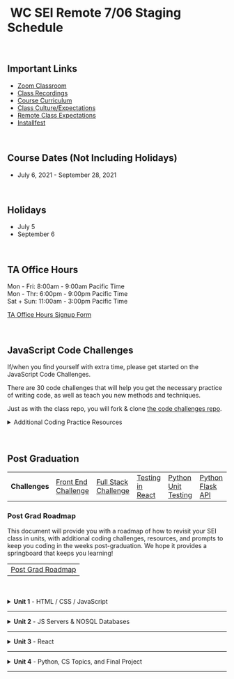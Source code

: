 <h1><img src="https://ga-dash.s3.amazonaws.com/production/assets/logo-9f88ae6c9c3871690e33280fcf557f33.png" alt="" style="max-width:100%;" /> WC SEI Remote 7/06 Staging Schedule</h1>

<br/>

## Important Links

- [Zoom Classroom](https://generalassembly.zoom.us/j/95974443973)
- [Class Recordings](https://github.com/SEIR-7-06/schedule/blob/master/class-recordings.md)
- [Course Curriculum](https://github.com/SEIR-7-06/schedule/blob/master/course-curriculum.md)
- [Class Culture/Expectations](https://github.com/SEIR-7-06/welcome-to-sei)
- [Remote Class Expectations](https://github.com/SEIR-7-06/remote-class-expectations)
- [Installfest](https://github.com/SEIR-7-06/installfest)

<br/>

## Course Dates (Not Including Holidays)

- July 6, 2021 - September 28, 2021

<br/>

## Holidays

- July 5
- September 6

<br/>

## TA Office Hours

Mon - Fri: 8:00am - 9:00am Pacific Time<br />
Mon - Thr: 6:00pm - 9:00pm Pacific Time<br />
Sat + Sun: 11:00am - 3:00pm Pacific Time

[TA Office Hours Signup Form](#)

<br/>

## JavaScript Code Challenges

If/when you find yourself with extra time, please get started on the JavaScript Code Challenges.

There are 30 code challenges that will help you get the necessary practice of writing code, as well as teach you new methods and techniques.

Just as with the class repo, you will fork & clone [the code challenges repo](https://github.com/SEIR-7-06/daily-js-code-challenges).

<details>
  <summary>Additional Coding Practice Resources</summary>
  <h3>Codewars</h3>
  <a href="https://www.codewars.com">Codewars</a> is an excellent source of coding challenges for numerous programming languages.
  <p>It's free, so be sure to create an account so that you can track your progress.
    Code challenges (called _Kata_) vary in difficulty from "8kyu" (easiest) to "1kyu".</p>
  <h3>Interview Cake</h3>
  <p>Designed to prep you technical interviews, <a href="https://www.interviewcake.com">Interview Cake</a> comes highly recommended.</p>
  <p>It's not free, however, you should take advantage of its free 7-day email crash course and decide to if its worth the bucks to you.</p>
  <h3>Advent of Code</h3>
  <p><a href="https://adventofcode.com/">Advent of Code</a> has special puzzles during the month of December (only).</p>
  <p>However, you can access past year's puzzles!</p>
</details>

<br/>
<br/>

## Post Graduation

<table>
  <tbody>
    <tr>    
      <td><strong>Challenges</strong></td>
      <td><a href="https://github.com/SEIR-7-06/shopping-cart-coding-challenge">Front End Challenge</a></td>
      <td><a href="https://github.com/SEIR-7-06/csv-parse-starter">Full Stack Challenge</a></td>
      <td><a href="https://github.com/SEIR-7-06/testing-in-react-with-jest-and-enzyme">Testing in React</a></td>
      <td><a href="https://github.com/SEIR-7-06/Python-unit-test">Python Unit Testing</a></td>
      <td><a href="https://github.com/SEIR-7-06/flask-api">Python Flask API</a></td>
    </tr>
  </tbody>
</table>

### Post Grad Roadmap

<p>This document will provide you with a roadmap of how to revisit your SEI class in units, with additional coding challenges, resources, and prompts to keep you coding in the weeks post-graduation. We hope it provides a springboard that keeps you learning!</p>
<table>
  <tbody>
    <tr>
      <td><a href="https://docs.google.com/spreadsheets/d/15JX2Z5_095QiYyxQ-aGsnjqmvVGxfATvnMO3k5SK_Y8/edit#gid=563096904">Post Grad Roadmap</a></td>
    </tr>
  </tbody>
</table>

<br />
<br />

<!-- Unit 1 Dropdown -->
<details>
  <summary><strong>Unit 1</strong> - HTML / CSS / JavaScript</summary>
  <ul type="none">
    <!-- Week 1 Dropdown -->
    <li>
      <details> 
        <summary>Week 1 - FUNdamentals!</summary>
        <!-- Schedule Table -->
        <h2>Week 1 Schedule</h2>
        <table>
          <thead>
            <tr>
              <td></td>
              <th>Morning Exercise</th>
              <th>Module 1</th>
              <th>Module 2</th>
              <th>HW &amp; Extras</th>
              <th>Focus</th>
            </tr>
          </thead>
          <tbody>
            <tr>
              <td><strong>Monday</strong><br />(7/5)</td>
              <td>Holiday</td>
              <td>Holiday</td>
              <td>Holiday</td>
              <td>Holiday</td>
              <td>Holiday</td>
            </tr>
            <tr>
              <td><strong>Tuesday</strong><br />(7/6)</td>
              <td><a href="https://github.com/SEIR-7-06/welcome-to-sei">Welcome to GA</a></td>
              <td><a href="https://github.com/SEIR-7-06/installfest">Installfest</a></td>
              <td><a href="https://github.com/SEIR-7-06/intro-terminal">Terminal Intro</a></td>
              <td><a href="https://github.com/SEIR-7-06/command-line-lab">Terminal Lab</a></td>
              <td><a href="https://github.com/SEIR-7-06/hw-unix-cli-practice">Terminal Practice</a></td>
            </tr>
            <tr>
              <td><strong>Wednesday</strong><br />(7/7)</td>
              <td><a href="https://github.com/SEIR-7-06/semantic-html">Semantic HTML</a></td>
              <td>
              - <a href="https://github.com/SEIR-7-06/intro-to-programming">Intro To Programming</a>
              - <a href="https://github.com/SEIR-7-06/Scope">Scope</a>
              </td>
              <td><a href="https://github.com/SEIR-7-06/github">Github</a></td>
              <td><a href="https://github.com/SEIR-7-06/git-github-lab">Github Lab</a></td>
              <td>Intro to Programming</td>
            </tr>
            <tr>
              <td><strong>Thursday</strong><br />(7/8)</td>
              <!-- <td><a href="https://github.com/SEIR-7-06/profile-cards">CSS Profile Card</a></td> -->
              <td><a href="">Outcomes</a></td>
              <td><a href="https://git.generalassemb.ly/wc-seir-405/conditionals-and-loops">Loops & Conditionals</a></td>
              <td>
              - <a href="https://git.generalassemb.ly/wc-seir-405/Arrays-iterating-over-them">Arrays &amp; Iteration</a>
              - <a href="https://git.generalassemb.ly/wc-seir-405/loop-lab">Loop Lab</a>
              </td>
              <td><a href="https://git.generalassemb.ly/wc-seir-405/HW-Loops-Conditionals">Loops & Conditionals Deliverable</a></td>
              <td>JavaScript Arrays</td>
            </tr>
            <tr>
              <td><strong>Friday</strong><br />(7/9)</td>
              <td>
              - <a href="https://git.generalassemb.ly/wc-seir-405/css-selector-basics">CSS Intro</a>
              - <a href="https://git.generalassemb.ly/wc-seir-405/github">Github</a>
              </td>
              <td><a href="https://github.com/SEIR-7-06/css-selector-basics">Intro to CSS</a></td>
              <td>
              - <a href="https://github.com/SEIR-7-06/functions">Functions</a>
              - <a href="https://github.com/SEIR-7-06/functions-lab">Functions lab</a>
              </td>
              <td><a href="https://github.com/SEIR-7-06/functions-scope-hw">Functions Deliverable</a></td>
              <td>JavaScript Functions</td>
            </tr>
          </tbody>
        </table>
        <h2>Week 1 Deliverables</h2>
        <p>It is a requirement to complete at least 80% of all deliverables to receive: a Certificate of Completion; post-grad benefits such as the Meet and Greet; and Outcomes support.</p>
        <!-- Deliverable Table -->
        <table>
          <thead>
            <tr>
              <td>Date Assigned</td>
              <td>Deliverable</td>
              <td>Final Due Date</td>
            </tr>
          </thead>
          <tbody>
            <tr>
              <td>7/8</td>
              <td><a href="https://github.com/SEIR-7-06/HW-Loops-Conditionals">Loops & Conditionals</a></td>
              <td>7/15</td>
            </tr>
            <tr>
              <td>7/9</td>
              <td><a href="https://github.com/SEIR-7-06/functions-scope-hw">Functions</a></td>
              <td>7/16</td>
            </tr>
          </tbody>
        </table>
      </details>
    </li>
    <!-- Week 2 Dropdown -->
    <li>
      <details>
        <summary>Week 2 - Advanced Objects, The DOM</summary>
        <h2>Week 2 - Schedule</h2>
        <!-- Schedule Table -->
        <table>
          <thead>
            <tr>
              <td></td>
              <th>Morning Exercise</th>
              <th>Module 1</th>
              <th>Module 2</th>
              <th>HW &amp; Extras</th>
              <th>Focus</th>
            </tr>
          </thead>
          <tbody>
            <tr>
              <td><strong>Monday</strong><br />(7/12)</td>
              <td>CSS: Landing Page</td>
              <td><a href="https://github.com/SEIR-7-06/Objects">Objects</a> </td>
              <td><a href="https://github.com/SEIR-7-06/Objects-lab">Objects Lab</a></td>
              <td>
              - <a href="https://github.com/SEIR-7-06/solar-system-lab">Solar System Lab</a>
              - <a href="https://github.com/SEIR-7-06/mixed-data-types-hw">Mixed Data Types</a>
              </td>
              <td>JavaScript Objects</td>
            </tr>
            <tr>
              <td><strong>Tuesday</strong><br />(7/13)</td>
              <td><a href="https://github.com/SEIR-7-06/intro-to-the-dom">Intro to Dom</a></td>
              <td><a href="https://github.com/SEIR-7-06/intro-to-the-dom">Intro to Dom</a></td>
              <td><a href="https://github.com/SEIR-7-06/dom-events">Dom Events</a></td>
              <td><a href="https://getbootstrap.com/docs/5.0/components/carousel/#with-controls">DOM Challenge: Build a Caoursel</a></td>
              <td>Dom Manipulation</td>
            </tr>
            <tr>
              <td><strong>Wednesday</strong><br />(7/14)</td>
              <td><a href="https://github.com/SEIR-7-06/sei-tic-tac-toe">Intro Tic Tac Toe</a></td>
              <td><a href="https://github.com/SEIR-7-06/sei-tic-tac-toe">Intro Tic Tac Toe</a></td>
              <td><a href="https://github.com/SEIR-7-06/sei-tic-tac-toe">Intro Tic Tac Toe</a></td>
              <td><a href="https://github.com/SEIR-7-06/sei-tic-tac-toe">Intro Tic Tac Toe</a></td>
              <td><a href="https://github.com/SEIR-7-06/sei-tic-tac-toe">Intro Tic Tac Toe</a></td>
            </tr>
            <tr>
              <td><strong>Thursday</strong><br />(7/15)</td>
              <td><a href="">Outcomes</a></td>
              <td><a href="https://github.com/SEIR-7-06/sei-tic-tac-toe">Tic Tac Toe</a></td>
              <td><a href="https://github.com/SEIR-7-06/sei-tic-tac-toe">Tic Tac Toe</a></td>
              <td><a href="https://github.com/SEIR-7-06/sei-tic-tac-toe">Tic Tac Toe</a></td>
              <td>Tic Tac Toe</td>
            </tr>
            <tr>
              <td><strong>Friday</strong><br />(7/16)</td>
              <td><a href="https://github.com/SEIR-7-06/Combining-datatypes">Objects & this!</a></td>
              <td><a href="https://github.com/SEIR-7-06/Combining-datatypes">Objects & this!</a></td>
              <td><a href="https://github.com/SEIR-7-06/weather-object-lab">Weather Object Lab</a></td>
              <td>
              - <a href="https://github.com/SEIR-7-06/Combining-Data-Types-Lab">Avengers Mixed Types</a>
              </td>
              <td>Objects and this</td>
            </tr>
          </tbody>
        </table>
        <h2>Week 2 - Deliverables</h2>
        <p>It is a requirement to complete at least 80% of all deliverables to receive: a Certificate of Completion; post-grad benefits such as the Meet and Greet; and Outcomes support.</p>
        <!-- Deliverable Table -->
        <table>
          <thead>
            <tr>
              <td>Date Assigned</td>
              <td>Deliverable</td>
              <td>Final Due Date</td>
            </tr>
          </thead>
          <tbody>
            <tr>
              <td>7/12</td>
              <td><a href="https://github.com/SEIR-7-06/mixed-data-types-hw">Mixed Data Types</a></td>
              <td>7/19</td>
            </tr>
          </tbody>
        </table>
      </details>
    </li>
    <!-- Week 3 Dropdown -->
    <li>
      <details>
        <summary>Week 3 - Project Zero: Tamagotchi</summary>
        <!-- Schedule Table -->
        <h2>Week 3 - Schedule</h2>
        <table>
          <thead>
            <tr>
              <td></td>
              <th>Morning Exercise</th>
              <th>Module 1</th>
              <th>Module 2</th>
              <th>HW &amp; Extras</th>
              <th>Focus</th>
            </tr>
          </thead>
          <tbody>
            <tr>
              <td><strong>Monday</strong><br />(7/19)</td>
              <td><a href="https://github.com/SEIR-7-06/classes">OOP & Classes</a></td>
              <td><a href="https://github.com/SEIR-7-06/classes">OOP & Classes</a></td>
              <td><a href="https://github.com/SEIR-7-06/classes">OOP & Classes</a></td>
              <td><a href="https://github.com/SEIR-7-06/classes-lab">Classes Lab</a></td>
              <td>Object Oriented Programming</td>
            </tr>
            <tr>
              <td><strong>Tuesday</strong><br />(7/20)</td>
              <td><a href="https://github.com/SEIR-7-06/space-battle">Space Battle</a></td>
              <td><a href="https://github.com/SEIR-7-06/space-battle">Space Battle</a></td>
              <td><a href="https://github.com/SEIR-7-06/space-battle">Space Battle</a></td>
              <td><a href="https://github.com/SEIR-7-06/oop-pokemon">OOP Pokemon</a></td>
              <td>Object Oriented Programming</td>
            </tr>
            <tr>
              <td><strong>Wednesday</strong><br />(7/21)</td>
              <td><a href="https://github.com/SEIR-7-06/project-zero">Introduce Project 0</a></td>
              <td><a href="https://github.com/SEIR-7-06/project-zero">Project 0</a></td>
              <td><a href="https://github.com/SEIR-7-06/project-zero">Project 0</a></td>
              <td><a href="https://github.com/SEIR-7-06/project-zero">Project 0</a></td>
              <td>Project 0</td>
            </tr>
            <tr>
              <td><strong>Thursday</strong><br />(7/22)</td>
              <td><a href="">Outcomes</a></td>
              <td><a href="https://github.com/SEIR-7-06/project-zero">Project 0</a></td>
              <td><a href="https://github.com/SEIR-7-06/deploy-to-github-pages">GitHub Pages Deployment</a></td>
              <td><a href="https://github.com/SEIR-7-06/project-zero">Project 0</a></td>
              <td>Project 0</td>
            </tr>
            <tr>
              <td><strong>Friday</strong><br />(7/23)</td>
              <td><a href="https://github.com/SEIR-7-06/project-zero">Project 0</a></td>
              <td><a href="https://github.com/SEIR-7-06/project-zero">Project 0</a></td>
              <td><a href="https://github.com/SEIR-7-06/project-zero">Project 0</a></td>
              <td><a href="https://github.com/SEIR-7-06/project-zero">Project 0</a></td>
              <td>Project: Tamagotchi</td>
            </tr>
          </tbody>
        </table>
        <h2>Week 3 - Deliverables</h2>
        <p>It is a requirement to complete at least 80% of all deliverables to receive: a Certificate of Completion; post-grad benefits such as the Meet and Greet; and Outcomes support.</p>
        <!-- Deliverable Table -->
        <table>
          <thead>
            <tr>
              <td>Date Assigned</td>
              <td>Deliverable</td>
              <td>Final Due Date</td>
            </tr>
          </thead>
          <tbody>
            <tr>
              <td>7/21</td>
              <td><a href="https://github.com/SEIR-7-06/project-zero">Project: Tamagotchi</a></td>
              <td>7/27</td>
            </tr>
          </tbody>
        </table>
      </details>
    </li>
  </ul>
</details>
<hr />

<!-- Unit 2 Dropdown -->
<details>
  <summary><strong>Unit 2</strong> - JS Servers & NOSQL Databases</summary>
  <ul type="none">
    <!-- Week 4 Dropdown -->
    <li>
      <details> 
        <summary>Week 4 - Node, Express, & MongoDB</summary>
        <!-- Schedule Table -->
        <h2>Week 4 Schedule</h2>
        <table>
          <thead>
            <tr>
              <td></td>
              <th>Morning Exercise</th>
              <th>Module 1</th>
              <th>Module 2</th>
              <th>HW &amp; Extras</th>
              <th>Focus</th>
            </tr>
          </thead>
        <tbody>
          <tr>
            <td><strong>Monday</strong><br />(7/26)</td>
            <td><a href="https://github.com/SEIR-7-06/project-zero">Project 0</a></td>
            <td><a href="https://github.com/SEIR-7-06/project-zero">Project 0</a></td>
            <td><a href="https://github.com/SEIR-7-06/project-zero">Project 0</a></td>
            <td><a href="https://github.com/SEIR-7-06/project-zero">Project 0</a></td>
            <td>Project 0</td>
          </tr>
          <tr>
            <td><strong>Tuesday</strong><br />(7/27)</td>
            <td><a href="https://github.com/SEIR-7-06/project-zero">Project 0 Presentations</a></td>
            <td><a href="https://github.com/SEIR-7-06/project-zero">Project 0 Presentations</a></td>
            <td><a href="https://github.com/SEIR-7-06/project-zero">Project 0 Presentations</a></td>
            <td><a href="https://github.com/SEIR-7-06/project-zero">Project 0 Presentations</a></td>
            <td>Project 0</td>
          </tr>
          <tr>
            <td><strong>Wednesday</strong><br />(7/28)</td>
            <td><a href="https://github.com/SEIR-7-06/jquery-ajax-apis">AJAX & API's</a></td>
            <td><a href="https://github.com/SEIR-7-06/jquery-ajax-apis">AJAX & API's</a></td>
            <td><a href="https://github.com/SEIR-7-06/jquery-ajax-apis">AJAX & API's</a></td>
            <td><a href="https://github.com/SEIR-7-06/jquery-ajax-apis">AJAX & API's</a></td>
            <td>AJAX/API's</td>
          </tr>
          <tr>
            <td><strong>Thursday</strong><br />(7/29)</td>
            <td><a href="">Outcomes</a></td>
            <td>
            - <a href="https://github.com/SEIR-7-06/installfest/blob/master/unit2-installations.md">Unit 2 Installfest</a>
            - <a href="https://github.com/SEIR-7-06/intro_to_Express">Intro To Express</a>
            </td>
            <td>
            - <a href="https://github.com/SEIR-7-06/url_and_query_params">Url & Params</a>
            - <a href="https://github.com/SEIR-7-06/express-lab-params">Params lab</a>
            - <a href="https://github.com/SEIR-7-06/intro_to_Rest">Intro To Rest</a>
            </td>
            <td><a href="https://github.com/SEIR-7-06/express-space-homework">Express Space<strong></a></td>
            <td>Node/Express</td>
          </tr>
          <tr>
            <td><strong>Friday</strong><br />(7/30)</td>
            <td><a href="https://github.com/SEIR-7-06/MVC">MVC</a></td>
            <td><a href="https://github.com/SEIR-7-06/mvc-intro-lab">MVC Intro Lab</a></td>
            <td>
            - <a href="https://github.com/SEIR-7-06/NEW_Create_Express">New & Create</a>
            - <a href="https://github.com/SEIR-7-06/Express-Create-Lab">Lab: Products App</a>
            </td>
            <td><a href="https://github.com/SEIR-7-06/Pokemon-Express">Pokemon Express</a></td>
            <td>Node/Express</td>
          </tr>
          </tbody>
        </table>
        <h2>Week 4 - Deliverables</h2>
        <p>It is a requirement to complete at least 80% of all deliverables to receive: a Certificate of Completion; post-grad benefits such as the Meet and Greet; and Outcomes support.</p>
        <table>
          <thead>
            <tr>
              <td>Date Assigned</td>
              <td>Deliverable</td>
              <td>Final Due Date</td>
            </tr>
          </thead>
          <tbody>
            <tr>
              <td>7/29</td>
              <td><a href="https://github.com/SEIR-7-06/express-space-homework">Express Space</a></td>
              <td>8/5</td>
            </tr>
            <!-- <tr>
              <td>4/29</td>
              <td><a href="https://github.com/SEIR-7-06/mongoose-vampires-hw">Mongoose Vampires</a></td>
              <td>5/6</td>
            </tr> -->
          </tbody>
        </table>
      </details>
    </li>
    <!-- Week 5 Dropdown -->
    <li>
      <details>
        <summary>Week 5 - Servers & Databases Continued</summary>
        <h2>Week 5 - Schedule</h2>
        <!-- Schedule Table -->
        <table>
          <thead>
            <tr>
              <td></td>
              <th>Morning Exercise</th>
              <th>Module 1</th>
              <th>Module 2</th>
              <th>HW &amp; Extras</th>
              <th>Focus</th>
            </tr>
          </thead>
          <tbody>
            <tr>
              <td><strong>Monday</strong><br />(8/2)</td>
              <td><a href="https://github.com/SEIR-7-06/Delete-Express">Delete & Edit</a></td>
              <td><a href="https://github.com/SEIR-7-06/express-controllers">Controllers</a>
              <td><a href="https://github.com/SEIR-7-06/express-partner-lab">Lab: Pair Programming</a></td>
              <td><a href="https://github.com/SEIR-7-06/Pokemon-Express">Pokemon Express</a></td>
              <td>Node/Express</td>
            </tr>
            <tr>
              <td><strong>Tuesday</strong><br />(8/3)</td>
              <td><a href="https://github.com/SEIR-7-06/mongo-lesson">Intro to Mongo</a></td>
              <td><a href="https://github.com/SEIR-7-06/mongo-lab">Mongo Lab</a></td>
              <td>
              - <a href="https://github.com/SEIR-7-06/mongoose-lesson">Intro to Mongoose</a>
              - <a href="https://github.com/SEIR-7-06/Mongoose-Lab">Mongoose Lab</a>
              </td>
              <td><a href="https://github.com/SEIR-7-06/mongoose-vampires-hw">Mongoose Vampires <strong></a></td>
              <td>Databases</td>
            </tr>
            <tr>
              <td><strong>Wednesday</strong><br />(8/4)</td>
              <td><a href="https://github.com/SEIR-7-06/Scope">Scope</a></td>
              <td><a href="https://github.com/SEIR-7-06/express-adding-models">Fruits App with Database</a></td>
              <td>
              - <a href="https://github.com/SEIR-7-06/first-full-stack-homework">MEN Stack Lab (CR)</a>
              - <a href="https://github.com/SEIR-7-06/first-full-stack-homework">MEN Stack Lab (UD)</a>
              </td>
              <td><a href="https://github.com/SEIR-7-06/first-full-stack-homework">MEN Stack</a></td>
              <td>Full Stack</td>
            </tr>
            <tr>
              <td><strong>Thursday</strong><br />(8/5)</td>
              <td><a href="">Outcomes</a></td>
              <td><a href="https://github.com/SEIR-7-06/Two-Model-Crud-No-RelationShip">Express Blog (1st Model)</a></td>
              <td><a href="https://github.com/SEIR-7-06/two-model-second-model-crud">Express Blog (2nd Model)</a></td>
              <td><a href="https://github.com/SEIR-7-06/two-model-lab">Two Model lab</a></td>
              <td>Full Stack</td>
            </tr>
            <tr>
              <td><strong>Friday</strong><br />(8/6)</td>
              <td><a href="https://github.com/SEIR-7-06/two-model-relationship-build">Blog Related Models</a></td>
              <td><a href="https://github.com/SEIR-7-06/two-model-relationship-build">Blog Related Models</a></td>
              <td><a href="https://github.com/SEIR-7-06/two-model-relationship-build">Blog Related Models</a></td>
              <td><a href="https://github.com/SEIR-7-06/photo-app-hw">Photo App</a></td>
              <td>Full Stack</td>
            </tr>
          </tbody>
        </table>
        <h2>Week 5 - Deliverables</h2>
        <p>It is a requirement to complete at least 80% of all deliverables to receive: a Certificate of Completion; post-grad benefits such as the Meet and Greet; and Outcomes support.</p>
        <!-- Deliverable Table -->
        <table>
          <thead>
            <tr>
              <td>Date Assigned</td>
              <td>Deliverable</td>
              <td>Final Due Date</td>
            </tr>
          </thead>
          <tbody>
            <tr>
              <td>8/3</td>
              <td><a href="https://github.com/SEIR-7-06/mongoose-vampires-hw">Mongoose Vampires</a></td>
              <td>8/10</td>
            </tr>
            <tr>
              <td>8/4</td>
              <td><a href="https://github.com/SEIR-7-06/first-full-stack-homework">MEN Stack</a></td>
              <td>8/11</td>
            </tr>
          </tbody>
        </table>
      </details>
    </li>
    <!-- Week 6 Dropdown -->
    <li>
      <details>
        <summary>Week 6 - Project: Express</summary>
        <!-- Schedule Table -->
        <h2>Week 6 - Schedule</h2>
        <table>
          <thead>
            <tr>
              <td></td>
              <th>Morning Exercise</th>
              <th>Module 1</th>
              <th>Module 2</th>
              <th>HW &amp; Extras</th>
              <th>Focus</th>
            </tr>
          </thead>
          <tbody>
            <tr>
              <td><strong>Monday</strong><br />(8/9)</td>
              <td><a href="https://github.com/SEIR-7-06/Github-collaboration-guide">Git Collaboration</a></td>
              <td><a href="https://github.com/SEIR-7-06/project-one">Intro Project One</a></td>
              <td><a href="https://github.com/SEIR-7-06/project-one">Project One Planning</a></td>
              <td><a href="https://github.com/SEIR-7-06/project-one">Project One Planning</a></td>
              <td>Project One</td>
            </tr>
            <tr>
              <td><strong>Tuesday</strong><br />(8/10)</td>
              <td><a href="https://github.com/SEIR-7-06/project-one">Project One Approvals</a></td>
              <td><a href="https://github.com/SEIR-7-06/project-one">Project One Approvals</a></td>
              <td><a href="https://github.com/SEIR-7-06/project-one">Project One Approvals</a></td>
              <td><a href="https://github.com/SEIR-7-06/project-one">Project One Approvals</a></td>
              <td>Project One</td>
            </tr>
            <tr>
              <td><strong>Wednesday</strong><br />(8/11)</td>
              <td><a href="https://github.com/SEIR-7-06/project-one">Project One</a></td>
              <td><a href="https://github.com/SEIR-7-06/project-one">Project One</a></td>
              <td><a href="https://github.com/SEIR-7-06/sessions">Express Session</a></td>
              <td><a href="https://github.com/SEIR-7-06/project-one">Project One</a></td>
              <td>Project One</td>
            </tr>
            <tr>
              <td><strong>Thursday</strong><br />(8/12)</td>
              <td><a href="">Outcomes</a></td>
              <td><a href="https://github.com/SEIR-7-06/Node-Heroku-Deployment">Heroku Deployment</a></td>
              <td><a href="https://github.com/SEIR-7-06/project-one">Project One</a></td>
              <td><a href="https://github.com/SEIR-7-06/project-one">Project One</a></td>
              <td>Project One</td>
            </tr>
            <tr>
              <td><strong>Friday</strong><br />(8/13)</td>
              <td><a href="https://github.com/SEIR-7-06/project-one">Project One</a></td>
              <td><a href="https://github.com/SEIR-7-06/project-one">Project One</a></td>
              <td><a href="https://github.com/SEIR-7-06/project-one">Project One</a></td>
              <td><a href="https://github.com/SEIR-7-06/project-one">Project One</a></td>
              <td>Project One</td>
            </tr>
          </tbody>
        </table>
        <h2>Week 6 - Deliverables</h2>
        <p>It is a requirement to complete at least 80% of all deliverables to receive: a Certificate of Completion; post-grad benefits such as the Meet and Greet; and Outcomes support.</p>
        <!-- Deliverable Table -->
        <table>
          <thead>
            <tr>
              <td>Date Assigned</td>
              <td>Deliverable</td>
              <td>Final Due Date</td>
            </tr>
          </thead>
          <tbody>
            <tr>
              <td>8/9</td>
              <td><a href="https://github.com/SEIR-7-06/project-one">Project One</a></td>
              <td>8/16</td>
            </tr>
          </tbody>
        </table>
      </details>
    </li>
  </ul>
</details>
<hr />

<!-- Unit 3 Dropdown -->
<details>
  <summary><strong>Unit 3</strong> - React</summary>
  <ul type="none">
    <!-- Week 7 Dropdown -->
    <li>
      <details> 
        <summary>Week 7 - React</summary>
        <!-- Schedule Table -->
        <h2>Week 7 Schedule</h2>
        <table>
          <thead>
            <tr>
              <td></td>
              <th>Morning Exercise</th>
              <th>Module 1</th>
              <th>Module 2</th>
              <th>HW &amp; Extras</th>
              <th>Focus</th>
            </tr>
          </thead>
          <tbody>
            <tr>
              <td><strong>Monday</strong><br />(8/16)</td>
              <td><a href="https://github.com/SEIR-7-06/project-one">Project One Presentations</a></td>
              <td><a href="https://github.com/SEIR-7-06/project-one">Project One Presentations</a></td>
              <td><a href="https://github.com/SEIR-7-06/project-one">Project One Presentations</a></td>
              <td><a href="https://github.com/SEIR-7-06/project-one">Project One Presentations</a></td>
              <td>Project One</td>
            </tr>
            <tr>
              <td><strong>Tuesday</strong><br />(8/17)</td>
              <td><a href="https://github.com/SEIR-7-06/react-intro">React Intro</a></td>
              <td><a href="https://github.com/SEIR-7-06/react-intro">React Intro</a></td>
              <td><a href="https://github.com/SEIR-7-06/react-props">React Intro Props</a></td>
              <td><a href="https://github.com/SEIR-7-06/react-dinos-intro">React Dino Blog</a></td>
              <td>Intro to React</td>
            </tr>
            <tr>
              <td><strong>Wednesday</strong><br />(8/18)</td>
              <td><a href="https://github.com/SEIR-7-06/react-lotr-lab">LotR w/Props</a></td>
              <td><a href="https://github.com/SEIR-7-06/react-props">React Props Recipe App</a></td>
              <td><a href="https://github.com/SEIR-7-06/react-state-counter">React State Counter</a></td>
              <td><a href="https://github.com/SEIR-7-06/react-state-counter">Rebuild the React State Counter</a></td>
              <td>React Props and State</td>
            </tr>
            <tr>
              <td><strong>Thursday</strong><br />(8/19)</td>
              <td><a href="">Outcomes</a></td>
              <td><a href="https://github.com/SEIR-7-06/react-simple-calc-lab">React State Calculator</a></td>
              <td><a href="https://github.com/SEIR-7-06/react-todo-list">React State Todo List</a></td>
              <td><a href="https://github.com/SEIR-7-06/react-todo-list">React State Todo List</a></td>
              <td>React State</td>
            </tr>
            <tr>
              <td><strong>Friday</strong><br />(8/20)</td>
              <td><a href="https://github.com/SEIR-7-06/react-state">React State Recipe App</a></td>
              <td><a href="https://github.com/SEIR-7-06/react-state">React State Recipe App</a></td>
              <td><a href="https://github.com/SEIR-7-06/react-stopwatch">React Stopwatch</a></td>
              <td><a href="https://github.com/SEIR-7-06/react-burger-stacker">React Burger Builder</a></td>
              <td>React State</td>
            </tr>
          </tbody>
        </table>
        <h2>Week 7 Deliverables</h2>
        <p>It is a requirement to complete at least 80% of all deliverables to receive: a Certificate of Completion; post-grad benefits such as the Meet and Greet; and Outcomes support.</p>
        <!-- Deliverable Table -->
        <table>
          <thead>
            <tr>
              <td>Date Assigned</td>
              <td>Deliverable</td>
              <td>Final Due Date</td>
            </tr>
          </thead>
          <tbody>
            <tr>
              <td>8/20</td>
              <td><a href="https://github.com/SEIR-7-06/react-burger-stacker">React Burger Builder</a></td>
              <td>8/27</td>
            </tr>
          </tbody>
        </table>
      </details>
    </li>
    <!-- Week 8 Dropdown -->
    <li>
      <details>
        <summary>Week 8 - React Continued</summary>
        <h2>Week 8 - Schedule</h2>
        <!-- Schedule Table -->
        <table>
          <thead>
            <tr>
              <td></td>
              <th>Morning Exercise</th>
              <th>Module 1</th>
              <th>Module 2</th>
              <th>HW &amp; Extras</th>
              <th>Focus</th>
            </tr>
          </thead>
          <tbody>
            <tr>
              <td><strong>Monday</strong><br />(8/23)</td>
              <td><a href="https://github.com/SEIR-7-06/react-component-lifecycle-remote">React Lifecycles</a></td>
              <td><a href="https://github.com/SEIR-7-06/react-component-lifecycle-remote">React Lifecycles</a></td>
              <td><a href="https://github.com/SEIR-7-06/react-component-lifecycle-remote">React Lifecycles</a></td>
              <td><a href="https://github.com/SEIR-7-06/react-geoquakes">React GeoQuakes</a></td>
              <td>React Lifecycles</td>
            </tr>
            <tr>
              <td><strong>Tuesday</strong><br />(8/24)</td>
              <td><a href="https://github.com/SEIR-7-06/react-router-intro">React Router</a></td>
              <td><a href="https://github.com/SEIR-7-06/react-router-intro">React Router</a></td>
              <td><a href="https://github.com/SEIR-7-06/react-router-intro">React Router</a></td>
              <td><a href="https://github.com/SEIR-7-06/react-router-intro">React Router</a></td>
              <td>React Router</td>
            </tr>
            <tr>
              <tr>
                <td><strong>Wednesday</strong><br />(8/25)</td>
                <td><a href="https://github.com/SEIR-7-06/react_todo_walkthrough">React TODO Walkthrough</a></td>
                <td><a href="https://github.com/SEIR-7-06/react_todo_walkthrough">React TODO Walkthrough</a></td>
                <td><a href="https://github.com/SEIR-7-06/react_todo_walkthrough">React TODO Walkthrough</a></td>
                <td><a href="https://github.com/SEIR-7-06/react_todo_walkthrough">React TODO Walkthrough</a></td>
                <td>Full CRUD w/React</td>
              </tr>
            </tr>
            <tr>
              <td><strong>Thursday</strong><br />(8/26)</td>
              <td><a href="">Outcomes</a></td>
              <td><a href="https://github.com/SEIR-7-06/building-a-mern-app">Building a MERN App</a></td>
              <td><a href="https://github.com/SEIR-7-06/building-a-mern-app">Building a MERN App</a></td>
              <td>Add a new feature to GameLib App</td>
              <td>Full Stack</td>
            </tr>
            <tr>
              <td><strong>Friday</strong><br />(8/27)</td>
              <td><a href="https://github.com/SEIR-7-06/Github-collaboration-guide">Git Collaboration</a></td>
              <td><a href="https://github.com/SEIR-7-06/Project-Wayfarer">Introduce Project Wayfarer</a></td>
              <td><a href="https://github.com/SEIR-7-06/Project-Wayfarer">Project Wayfarer</a></td>
              <td><a href="https://github.com/SEIR-7-06/Project-Wayfarer">Project Wayfarer</a></td>
              <td>React Project</td>
            </tr>
          </tbody>
        </table>
        <h2>Week 8 - Deliverables</h2>
        <p>It is a requirement to complete at least 80% of all deliverables to receive: a Certificate of Completion; post-grad benefits such as the Meet and Greet; and Outcomes support.</p>
        <!-- Deliverable Table -->
        <table>
          <thead>
            <tr>
              <td>Date Assigned</td>
              <td>Deliverable</td>
              <td>Final Due Date</td>
            </tr>
          </thead>
          <tbody>
            <tr>
              <td>8/25</td>
              <td><a href="https://github.com/SEIR-7-06/react_todo_walkthrough">React TODO Walkthrough</a></td>
              <td>9/1</td>
            </tr>
          </tbody>
        </table>
      </details>
    </li>
    <!-- Week 9 Dropdown -->
    <li>
      <details>
        <summary>Week 9 - Project Wayfarer</summary>
        <!-- Schedule Table -->
        <strong>No Outcomes this Week</strong>
        <h2>Week 9 - Schedule</h2>
        <table>
          <thead>
            <tr>
              <td></td>
              <th>Morning Exercise</th>
              <th>Module 1</th>
              <th>Module 2</th>
              <th>HW &amp; Extras</th>
              <th>Focus</th>
            </tr>
          </thead>
          <tbody>
            <tr>
              <td><strong>Monday</strong><br />(8/30)</td>
              <td><a href="https://github.com/SEIR-7-06/Project-Wayfarer">Project Wayfarer</a></td>
              <td><a href="https://github.com/SEIR-7-06/Project-Wayfarer">Project Wayfarer</a></td>
              <td><a href="https://github.com/SEIR-7-06/Project-Wayfarer">Project Wayfarer</a></td>
              <td><a href="https://github.com/SEIR-7-06/Project-Wayfarer">Project Wayfarer</a></td>
              <td>React Project</td>
            </tr>
            <tr>
              <td><strong>Tuesday</strong><br />(8/31)</td>
              <td><a href="https://github.com/SEIR-7-06/Project-Wayfarer">Project Wayfarer</a></td>
              <td><a href="https://github.com/SEIR-7-06/Project-Wayfarer">Project Wayfarer</a></td>
              <td><a href="https://github.com/SEIR-7-06/Project-Wayfarer">Project Wayfarer</a></td>
              <td><a href="https://github.com/SEIR-7-06/Project-Wayfarer">Project Wayfarer</a></td>
              <td>React Project</td>
            </tr>
            <tr>
              <td><strong>Wednesday</strong><br />(9/1)</td>
              <td><a href="https://github.com/SEIR-7-06/Project-Wayfarer">Project Wayfarer</a></td>
              <td><a href="https://github.com/SEIR-7-06/Project-Wayfarer">Project Wayfarer</a></td>
              <td><a href="https://github.com/SEIR-7-06/Project-Wayfarer">Project Wayfarer</a></td>
              <td><a href="https://github.com/SEIR-7-06/Project-Wayfarer">Project Wayfarer</a></td>
              <td>Full Stack React</td>
            </tr>
            <tr>
              <td><strong>Thursday</strong><br />(9/2)</td>
              <td><a href="https://github.com/SEIR-7-06/Project-Wayfarer">Project Wayfarer</a></td>
              <td><a href="https://github.com/SEIR-7-06/Project-Wayfarer">Project Wayfarer</a></td>
              <td><a href="https://github.com/SEIR-7-06/Project-Wayfarer">Project Wayfarer</a></td>
              <td><a href="https://github.com/SEIR-7-06/Project-Wayfarer">Project Wayfarer</a></td>
              <td>Full Stack React</td>
            </tr>
            <tr>
              <td><strong>Friday</strong><br />(9/3)</td>
              <td><a href="https://github.com/SEIR-7-06/Project-Wayfarer">Project Wayfarer Presentations</a></td>
              <td><a href="https://github.com/SEIR-7-06/Project-Wayfarer">Project Wayfarer Presentations</a></td>
              <td><a href="https://github.com/SEIR-7-06/Project-Wayfarer">Project Wayfarer Presentations</a></td>
              <td><a href="https://github.com/SEIR-7-06/Project-Wayfarer">Project Wayfarer Presentations</a></td>
              <td>Full Stack React</td>
            </tr>
          </tbody>
        </table>
        <h2>Week 9 - Deliverables</h2>
        <p>It is a requirement to complete at least 80% of all deliverables to receive: a Certificate of Completion; post-grad benefits such as the Meet and Greet; and Outcomes support.</p>
        <!-- Deliverable Table -->
        <table>
          <thead>
            <tr>
              <td>Date Assigned</td>
              <td>Deliverable</td>
              <td>Final Due Date</td>
            </tr>
          </thead>
          <tbody>
            <tr>
              <td>8/27</td>
              <td><a href="https://github.com/SEIR-7-06/Project-Wayfarer">Project Wayfarer</a></td>
              <td>9/3</td>
            </tr>
          </tbody>
        </table>
      </details>
    </li>
  </ul>
</details>
<hr />

<!-- Unit 4 Dropdown -->
<details>
  <summary><strong>Unit 4</strong> - Python, CS Topics, and Final Project</summary>
  <ul type="none">
    <!-- Week 10 Dropdown -->
    <li>
      <details> 
        <summary>Week 10 - Python and SQL</summary>
        <!-- Schedule Table -->
        <h2>Week 10 Schedule</h2>
        <table>
          <thead>
            <tr>
              <td></td>
              <th>Morning Exercise</th>
              <th>Module 1</th>
              <th>Module 2</th>
              <th>HW &amp; Extras</th>
              <th>Focus</th>
            </tr>
          </thead>
          <tbody>
            <tr>
              <td><strong>Monday</strong><br />(9/6)</td>
              <td>Coding Challenge
              - <a href="https://github.com/SEIR-7-06/Technical-Interview-A">Technical Interview A</a>
              - <a href="https://github.com/SEIR-7-06/Technical-Interview-B">Technical Interview B</a>
              </td>
              <td>Coding Challenge
              - <a href="https://github.com/SEIR-7-06/Technical-Interview-A">Technical Interview A</a>
              - <a href="https://github.com/SEIR-7-06/Technical-Interview-B">Technical Interview B</a>  
              </td>
              <td><a href="https://github.com/SEIR-7-06/Computer-Science-Lightning-Learns">Data Structure Research Assignment</a></td>
              <td><a href="https://github.com/SEIR-7-06/Computer-Science-Lightning-Learns">Data Structure Research Assignment</a></td>
              <td>Interview Prep</td>
            </tr>
            <tr>
              <td><strong>Tuesday</strong><br />(9/7)</td>
              <td><a href="https://github.com/SEIR-7-06/Computer-Science-Lightning-Learns">Data Structure Presentations</a></td>
              <td><a href="https://github.com/SEIR-7-06/intro-to-python">Intro to Python</a></td>
              <td>
              - <a href="https://github.com/SEIR-7-06/python-control-flow-lab">Lab: Control Flow</a>
              - Project One Feedback
              </td>
              <td><a href="https://github.com/SEIR-7-06/python-koans">Python Koans</a></td>
              <td>Python</td>
            </tr>
            <tr>
              <td><strong>Wednesday</strong><br />(9/8)</td>
              <td>
              - <a href="https://repl.it/@KennethBushman/wc-weir-1207#script.js">Big O Notation</a>
              - <a href="https://www.bigocheatsheet.com/">Big O Cheat Sheet</a>
              </td>
              <td>
              - <a href="https://github.com/SEIR-7-06/lists-ranges">Python Lists & Ranges</a>
              - <a href="https://github.com/SEIR-7-06/lists-ranges/blob/master/main.py">Lists & Ranges Demo Code</a>
              </td>
              <td><a href="https://github.com/SEIR-7-06/lists_and_ranges_pylab">Python Lists & Ranges Lab</a></td>
              <td><a href="https://github.com/SEIR-7-06/state-capitals">Lab: State Capitals</a></td>
              <td>Python</td>
            </tr>
            <tr>
              <td><strong>Thursday</strong><br />(9/9)</td>
              <td>
              - <a href="https://github.com/SEIR-7-06/python-oop">Python OOP</a>
              - <a href="https://github.com/SEIR-7-06/python-oop-demo">Python OOP Demo Code</a>
              </td>
              <td>
              - <a href="https://github.com/SEIR-7-06/python-oop">Python OOP</a>
              - <a href="https://github.com/SEIR-7-06/python-oop-demo">Python OOP Demo Code</a>
              </td>
              <td>
              - <a href="https://github.com/SEIR-7-06/python-oop">Python OOP</a>
              - <a href="https://github.com/SEIR-7-06/codebar">Lab: Codebar</a>
              </td>
              <td>
              - <a href="https://github.com/SEIR-7-06/codebar">Codebar</a>
              - <a href="https://github.com/SEIR-7-06/python-koans">Python Koans</a>
              </td>
              <td>Python OOP</td>
            </tr>
            <tr>
              <td><strong>Friday</strong><br />(9/10)</td>
              <td><a href="https://github.com/SEIR-7-06/psql-install-intro">PSQL/PostgreSQL Intro</a></td>
              <td><a href="https://github.com/SEIR-7-06/psql-install-intro">PSQL/PostgreSQL Intro</a></td>
              <td><a href="https://github.com/SEIR-7-06/sql-airplane-lab">Lab: SQL Airplane</a></td>
              <td>
              - <a href="https://github.com/SEIR-7-06/psql-carmen-san-diego-lab">Carmen San Diego</a>
              - <a href="https://github.com/SEIR-7-06/python-koans">Python Koans</a>
              </td>
              <td>SQL</td>
            </tr>
          </tbody>
        </table>
        <h2>Week 10 Deliverables</h2>
        <p>It is a requirement to complete at least 80% of all deliverables to receive: a Certificate of Completion; post-grad benefits such as the Meet and Greet; and Outcomes support.</p>
        <!-- Deliverable Table -->
        <table>
          <thead>
            <tr>
              <td>Date Assigned</td>
              <td>Deliverable</td>
              <td>Final Due Date</td>
            </tr>
          </thead>
          <tbody>
            <tr>
              <td>9/6</td>
              <td><a href="https://github.com/SEIR-7-06/Computer-Science-Lightning-Learns">Data Structure Research Assignment</a></td>
              <td>6/7</td>
            </tr>
            <tr>
              <td>9/8</td>
              <td><a href="https://github.com/SEIR-7-06/lists_and_ranges_pylab">Python Lists & Ranges Lab</a></td>
              <td>9/15</td>
            </tr>
          </tbody>
        </table>
      </details>
    </li>
    <!-- Week 11 Dropdown -->
    <li>
      <details>
        <summary>Week 11 - Flask, Final Project, and Optional Lessons</summary>
        <h2>Week 11 - Schedule</h2>
        <!-- Schedule Table -->
        <table>
          <thead>
            <tr>
              <td></td>
              <th>Morning Exercise</th>
              <th>Module 1</th>
              <th>Module 2</th>
              <th>HW &amp; Extras</th>
              <th>Focus</th>
            </tr>
          </thead>
          <tbody>
            <tr>
              <td><strong>Monday</strong><br />(9/13)</td>
              <td><a href="">Flask</a></td>
              <td><a href="">Flask</a></td>
              <td><a href="">Flask</a></td>
              <td>Flask</td>
              <td>Flask</td>
            </tr>
            <tr>
              <td><strong>Tuesday</strong><br />(9/14)</td>
              <td><a href="https://github.com/SEIR-7-06/final-project">Introduce Final Project</a></td>
              <td><a href="https://github.com/SEIR-7-06/final-project">Introduce Final Project</a></td>
              <td><a href="https://github.com/SEIR-7-06/final-project">Introduce Final Project</a></td>
              <td><a href="https://github.com/SEIR-7-06/final-project">Introduce Final Project</a></td>
              <td>Final Project</td>
            </tr>
            <tr>
              <td><strong>Wednesday</strong><br />(9/15)</td>
              <td><a href="https://github.com/SEIR-7-06/final-project">Final Project</a></td>
              <td><a href="https://github.com/SEIR-7-06/React-Hooks-Intro">React Hooks</a></td>
              <td><a href="https://github.com/SEIR-7-06/final-project">Final Project</a></td>
              <td><a href="https://github.com/SEIR-7-06/final-project">Final Project</a></td>
              <td>Final Project</td>
            </tr>
            <tr>
              <td><strong>Thursday</strong><br />(9/16)</td>
              <td><a href="">Outcomes</a></td>
              <td><a href="https://github.com/SEIR-7-06/final-project">Final Project</a></td>
              <td><a href="https://github.com/SEIR-7-06/final-project">Final Project</a></td>
              <td><a href="https://github.com/SEIR-7-06/final-project">Final Project</a></td>
              <td>Final Project</td>
            </tr>
            <tr>
              <td><strong>Friday</strong><br />(9/17)</td>
              <td><a href="https://github.com/SEIR-7-06/json-web-tokens">JWT</a></td>
              <td><a href="https://github.com/SEIR-7-06/gamelib-api">MERN Auth Backend</a></td>
              <td><a href="https://github.com/SEIR-7-06/gamelib-app">MERN Auth Frontend</a></td>
              <td><a href="https://github.com/SEIR-7-06/final-project">Final Project</a></td>
              <td>Final Project</td>
            </tr>
          </tbody>
        </table>
        <h2>Week 11 - Deliverables</h2>
        <p>It is a requirement to complete at least 80% of all deliverables to receive: a Certificate of Completion; post-grad benefits such as the Meet and Greet; and Outcomes support.</p>
        <!-- Deliverable Table -->
        <table>
          <thead>
            <tr>
              <td>Date Assigned</td>
              <td>Deliverable</td>
              <td>Final Due Date</td>
            </tr>
          </thead>
          <tbody>
            <tr>
              <td>9/14</td>
              <td><a href="https://github.com/SEIR-7-06/final-project">Final Project</a></td>
              <td>9/27</td>
            </tr>
          </tbody>
        </table>
      </details>
    </li>
    <!-- Week 12 Dropdown -->
    <li>
      <details>
        <summary>Week 12 - Final Project and Optional Lessons</summary>
        <h2>Week 12 - Schedule</h2>
        <table>
          <thead>
            <tr>
              <td></td>
              <th>Morning Exercise</th>
              <th>Module 1</th>
              <th>Module 2</th>
              <th>HW &amp; Extras</th>
              <th>Focus</th>
            </tr>
          </thead>
          <tbody>
            <tr>
              <td><strong>Monday</strong><br />(9/20)</td>
              <td><a href="https://github.com/SEIR-7-06/intro-to-redux-and-state-management">Intro to Redux</a></td>
              <td><a href="https://github.com/SEIR-7-06/final-project">Final Project</a></td>
              <td><a href="https://github.com/SEIR-7-06/final-project">Final Project</a></td>
              <td><a href="https://github.com/SEIR-7-06/final-project">Final Project</a></td>
              <td>Final Project</td>
            </tr>
            <tr>
              <td><strong>Tuesday</strong><br />(9/21)</td>
              <td><a href="https://github.com/SEIR-7-06/final-project">Final Project</a></td>
              <td><a href="https://github.com/SEIR-7-06/final-project">Final Project</a></td>
              <td><a href="https://github.com/SEIR-7-06/final-project">Final Project</a></td>
              <td><a href="https://github.com/SEIR-7-06/final-project">Final Project</a></td>
              <td>Final Project</td>
            </tr>
            <tr>
              <td><strong>Wednesday</strong><br />(9/22)</td>
              <td><a href="https://github.com/SEIR-7-06/final-project">Final Project</a></td>
              <td><a href="https://github.com/SEIR-7-06/final-project">Final Project</a></td>
              <td><a href="https://github.com/SEIR-7-06/final-project">Final Project</a></td>
              <td><a href="https://github.com/SEIR-7-06/final-project">Final Project</a></td>
              <td>Final Project</td>
            </tr>
            <tr>
              <td><strong>Thursday</strong><br />(9/23)</td>
              <td><a href="https://github.com/SEIR-7-06/final-project">Final Project</a></td>
              <td><a href="https://github.com/SEIR-7-06/final-project">Final Project</a></td>
              <td><a href="https://github.com/SEIR-7-06/final-project">Final Project</a></td>
              <td><a href="https://github.com/SEIR-7-06/final-project">Final Project</a></td>
              <td>Final Project</td>
            </tr>
            <tr>
              <td><strong>Friday</strong><br />(9/24)</td>
              <td><a href="https://github.com/SEIR-7-06/final-project">Final Project</a></td>
              <td><a href="https://github.com/SEIR-7-06/final-project">Final Project</a></td>
              <td><a href="https://github.com/SEIR-7-06/final-project">Final Project</a></td>
              <td><a href="https://github.com/SEIR-7-06/final-project">Final Project</a></td>
              <td>Final Project</td>
            </tr>
          </tbody>
        </table>
        <h2>Week 12 - Deliverables</h2>
        <p>It is a requirement to complete at least 80% of all deliverables to receive: a Certificate of Completion; post-grad benefits such as the Meet and Greet; and Outcomes support.</p>
        <!-- Deliverable Table -->
        <table>
          <thead>
            <tr>
              <td>Date Assigned</td>
              <td>Deliverable</td>
              <td>Final Due Date</td>
            </tr>
          </thead>
          <tbody>
            <tr>
              <td>9/14</td>
              <td><a href="https://github.com/SEIR-7-06/final-project">Final Project</a></td>
              <td>9/27</td>
            </tr>
          </tbody>
        </table>
      </details>
    </li>
    <!-- Week 13 Dropdown -->
    <li>
      <details>
        <summary>Week 13 - Final Project Presentations</summary>
        <!-- Schedule Table -->
        <h2>Week 12 - Schedule</h2>
        <table>
          <thead>
            <tr>
              <td></td>
              <th>Morning Exercise</th>
              <th>Module 1</th>
              <th>Module 2</th>
              <th>HW &amp; Extras</th>
              <th>Focus</th>
            </tr>
          </thead>
          <tbody>
            <tr>
              <td><strong>Monday</strong><br />(9/27)</td>
              <td><a href="https://github.com/SEIR-7-06/final-project">Final Project Presentation</a></td>
              <td><a href="https://github.com/SEIR-7-06/final-project">Final Project Presentation</a></td>
              <td><a href="https://github.com/SEIR-7-06/final-project">Final Project Presentation</a></td>
              <td><a href="https://github.com/SEIR-7-06/final-project">Final Project Presentations</a></td>
              <td>Final Project</td>
            </tr>
            <tr>
              <td><strong>Tuesday</strong><br />(9/28)</td>
              <td>Graduation!</td>
              <td>Graduation!</td>
              <td>Graduation!</td>
              <td>Graduation!</td>
              <td>Graduation!</td>
            </tr>
            <tr>
              <td><strong>Wednesday</strong><br />(9/29)</td>
              <td>REST!</td>
              <td>REST!</td>
              <td>REST!</td>
              <td>REST!</td>
              <td>REST!</td>
            </tr>
            <tr>
              <td><strong>Thursday</strong><br />(9/30)</td>
              <td>REST!</td>
              <td>REST!</td>
              <td>REST!</td>
              <td>REST!</td>
              <td>REST!</td>
            </tr>
            <tr>
              <td><strong>Friday</strong><br />(10/1)</td>
              <td>REST!</td>
              <td>REST!</td>
              <td>REST!</td>
              <td>REST!</td>
              <td>REST!</td>
            </tr>
          </tbody>
        </table>
        <h2>Week 13 - Deliverables</h2>
        <p>It is a requirement to complete at least 80% of all deliverables to receive: a Certificate of Completion; post-grad benefits such as the Meet and Greet; and Outcomes support.</p>
        <!-- Deliverable Table -->
        <table>
          <thead>
            <tr>
              <td>Date Assigned</td>
              <td>Deliverable</td>
              <td>Final Due Date</td>
            </tr>
          </thead>
          <tbody>
            <tr>
              <td>9/14</td>
              <td><a href="https://github.com/SEIR-7-06/final-project">Final Project</a></td>
              <td>9/27</td>
            </tr>
          </tbody>
        </table>
      </details>
    </li>
  </ul>
</details>
<hr />
